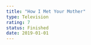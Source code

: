 ```yaml
---
title: "How I Met Your Mother"
type: Television
rating: 7
status: Finished
date: 2019-01-01
---
```

